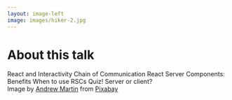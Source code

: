 ```yaml
---
layout: image-left
image: images/hiker-2.jpg
---
```


<div class="-mx-6">
    <h1 class=" pb-8">About this talk</h1>
    <v-clicks>
        <IconBullet icon="icons/repeat.svg">
           React and Interactivity
        </IconBullet>
        <IconBullet icon="icons/link.svg">
           Chain of Communication
        </IconBullet>
        <IconBullet icon="icons/blocks.svg">
           React Server Components: Benefits
        </IconBullet>
        <IconBullet icon="icons/clock-10.svg">
           When to use RSCs
        </IconBullet>
        <IconBullet icon="icons/badge-check.svg">
           Quiz! Server or client?
        </IconBullet>
    </v-clicks>
</div>

<Caption>Image by <a href="https://pixabay.com/users/aitoff-388338/?utm_source=link-attribution&utm_medium=referral&utm_campaign=image&utm_content=1984421">Andrew Martin</a> from <a href="https://pixabay.com//?utm_source=link-attribution&utm_medium=referral&utm_campaign=image&utm_content=1984421">Pixabay</a></Caption>